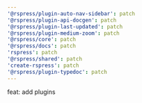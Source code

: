 ```yaml
---
'@rspress/plugin-auto-nav-sidebar': patch
'@rspress/plugin-api-docgen': patch
'@rspress/plugin-last-updated': patch
'@rspress/plugin-medium-zoom': patch
'@rspress/core': patch
'@rspress/docs': patch
'rspress': patch
'@rspress/shared': patch
'create-rspress': patch
'@rspress/plugin-typedoc': patch
---
```


feat: add plugins
